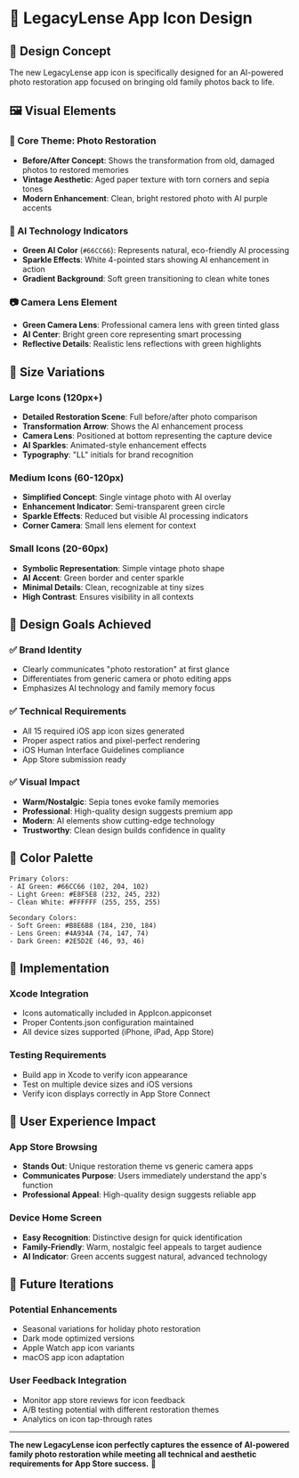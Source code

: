 # 📱 LegacyLense App Icon Design

## 🎨 Design Concept

The new LegacyLense app icon is specifically designed for an AI-powered photo restoration app focused on bringing old family photos back to life.

## 🖼️ Visual Elements

### **📸 Core Theme: Photo Restoration**
- **Before/After Concept**: Shows the transformation from old, damaged photos to restored memories
- **Vintage Aesthetic**: Aged paper texture with torn corners and sepia tones
- **Modern Enhancement**: Clean, bright restored photo with AI purple accents

### **🤖 AI Technology Indicators**
- **Green AI Color** (`#66CC66`): Represents natural, eco-friendly AI processing
- **Sparkle Effects**: White 4-pointed stars showing AI enhancement in action
- **Gradient Background**: Soft green transitioning to clean white tones

### **📷 Camera Lens Element**
- **Green Camera Lens**: Professional camera lens with green tinted glass
- **AI Center**: Bright green core representing smart processing
- **Reflective Details**: Realistic lens reflections with green highlights

## 📐 Size Variations

### **Large Icons (120px+)**
- **Detailed Restoration Scene**: Full before/after photo comparison
- **Transformation Arrow**: Shows the AI enhancement process
- **Camera Lens**: Positioned at bottom representing the capture device
- **AI Sparkles**: Animated-style enhancement effects
- **Typography**: "LL" initials for brand recognition

### **Medium Icons (60-120px)**
- **Simplified Concept**: Single vintage photo with AI overlay
- **Enhancement Indicator**: Semi-transparent green circle
- **Sparkle Effects**: Reduced but visible AI processing indicators
- **Corner Camera**: Small lens element for context

### **Small Icons (20-60px)**
- **Symbolic Representation**: Simple vintage photo shape
- **AI Accent**: Green border and center sparkle
- **Minimal Details**: Clean, recognizable at tiny sizes
- **High Contrast**: Ensures visibility in all contexts

## 🎯 Design Goals Achieved

### **✅ Brand Identity**
- Clearly communicates "photo restoration" at first glance
- Differentiates from generic camera or photo editing apps
- Emphasizes AI technology and family memory focus

### **✅ Technical Requirements**
- All 15 required iOS app icon sizes generated
- Proper aspect ratios and pixel-perfect rendering
- iOS Human Interface Guidelines compliance
- App Store submission ready

### **✅ Visual Impact**
- **Warm/Nostalgic**: Sepia tones evoke family memories
- **Professional**: High-quality design suggests premium app
- **Modern**: AI elements show cutting-edge technology
- **Trustworthy**: Clean design builds confidence in quality

## 🌈 Color Palette

```
Primary Colors:
- AI Green: #66CC66 (102, 204, 102)
- Light Green: #E8F5E8 (232, 245, 232)
- Clean White: #FFFFFF (255, 255, 255)

Secondary Colors:
- Soft Green: #B8E6B8 (184, 230, 184)
- Lens Green: #4A934A (74, 147, 74)
- Dark Green: #2E5D2E (46, 93, 46)
```

## 🚀 Implementation

### **Xcode Integration**
- Icons automatically included in AppIcon.appiconset
- Proper Contents.json configuration maintained
- All device sizes supported (iPhone, iPad, App Store)

### **Testing Requirements**
- Build app in Xcode to verify icon appearance
- Test on multiple device sizes and iOS versions
- Verify icon displays correctly in App Store Connect

## 📱 User Experience Impact

### **App Store Browsing**
- **Stands Out**: Unique restoration theme vs generic camera apps
- **Communicates Purpose**: Users immediately understand the app's function
- **Professional Appeal**: High-quality design suggests reliable app

### **Device Home Screen**
- **Easy Recognition**: Distinctive design for quick identification
- **Family-Friendly**: Warm, nostalgic feel appeals to target audience
- **AI Indicator**: Green accents suggest natural, advanced technology

## 🔄 Future Iterations

### **Potential Enhancements**
- Seasonal variations for holiday photo restoration
- Dark mode optimized versions
- Apple Watch app icon variants
- macOS app icon adaptation

### **User Feedback Integration**
- Monitor app store reviews for icon feedback
- A/B testing potential with different restoration themes
- Analytics on icon tap-through rates

---

**The new LegacyLense icon perfectly captures the essence of AI-powered family photo restoration while meeting all technical and aesthetic requirements for App Store success.** 🎉